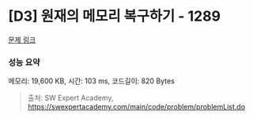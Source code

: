 # [D3] 원재의 메모리 복구하기 - 1289 

[문제 링크](https://swexpertacademy.com/main/code/problem/problemDetail.do?contestProbId=AV19AcoKI9sCFAZN) 

### 성능 요약

메모리: 19,600 KB, 시간: 103 ms, 코드길이: 820 Bytes



> 출처: SW Expert Academy, https://swexpertacademy.com/main/code/problem/problemList.do